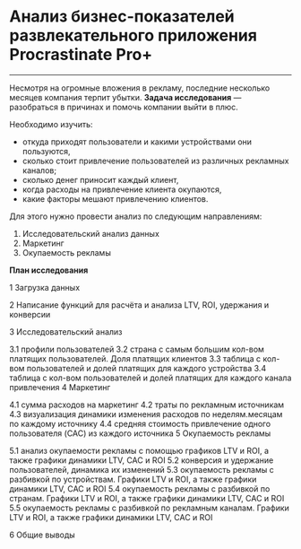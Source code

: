 # Анализ бизнес-показателей развлекательного приложения Procrastinate Pro+
--- 
Несмотря на огромные вложения в рекламу, последние несколько месяцев компания терпит убытки. **Задача исследования** — разобраться в причинах и помочь компании выйти в плюс.

Необходимо изучить:

- откуда приходят пользователи и какими устройствами они пользуются,
- сколько стоит привлечение пользователей из различных рекламных каналов;
- сколько денег приносит каждый клиент,
- когда расходы на привлечение клиента окупаются,
- какие факторы мешают привлечению клиентов.

Для этого нужно провести анализ по следующим направлениям:

1. Исследовательский анализ данных
2. Маркетинг
3. Окупаемость рекламы

**План исследования**

1 Загрузка данных

2 Написание функций для расчёта и анализа LTV, ROI, удержания и конверсии

3 Исследовательский анализ

3.1 профили пользователей
3.2 страна с самым большим кол-вом платящих пользователей. Доля платящих клиентов
3.3 таблица с кол-вом пользователей и долей платящих для каждого устройства
3.4 таблица с кол-вом пользователей и долей платящих для каждого канала привлечения
4 Маркетинг

4.1 сумма расходов на маркетинг
4.2 траты по рекламным источникам
4.3 визуализация динамики изменения расходов по неделям.месяцам по каждому источнику
4.4 средняя стоимость привлечение одного пользователя (CAC) из каждого источника
5 Окупаемость рекламы

5.1 анализ окупаемости рекламы c помощью графиков LTV и ROI, а также графики динамики LTV, CAC и ROI
5.2 конверсия и удержание пользователей, динамика их изменений
5.3 окупаемость рекламы с разбивкой по устройствам. Графики LTV и ROI, а также графики динамики LTV, CAC и ROI
5.4 окупаемость рекламы с разбивкой по странам. Графики LTV и ROI, а также графики динамики LTV, CAC и ROI
5.5 окупаемость рекламы с разбивкой по рекламным каналам. Графики LTV и ROI, а также графики динамики LTV, CAC и ROI

6 Общие выводы

